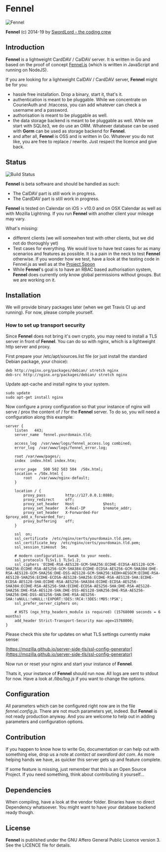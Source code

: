 Fennel
======

![Fennel](https://raw.github.com/swordlordcodingcrew/fennel/master/fennel_logo.png)

**Fennel** (c) 2014-19 by [SwordLord - the coding crew](http://www.swordlord.com/)

## Introduction ##

**Fennel** is a lightweight CardDAV / CalDAV server. It is written in Go and based on the proof of concept [Fennel.js](https://github.com/LordEidi/fennel.js) (which is written in JavaScript and running on NodeJS).

If you are looking for a lightweight CalDAV / CardDAV server, **Fennel** might be for you:

- hassle free installation. Drop a binary, start it, that's it.
- authentication is meant to be pluggable. While we concentrate on CourierAuth and .htaccess, you can add whatever can check a username and a password.
- authorisation is meant to be pluggable as well.
- the data storage backend is meant to be pluggable as well. While we start with SQLite3, we do use an ORM. Whatever database can be used with **Gorm** can be used as storage backend for **Fennel**.
- and after all, **Fennel** is OSS and is written in Go. Whatever you do not like, you are free to replace / rewrite. Just respect the licence and give back.

## Status ##

![Build Status](https://travis-ci.org/swordlordcodingcrew/fennel.svg?branch=master)

**Fennel** is beta software and should be handled as such:

- The CalDAV part is still work in progress.
- The CardDAV part is still work in progress.

**Fennel** is tested on Calendar on iOS > v10.0 and on OSX Calendar as well as with Mozilla Lightning. If you run
**Fennel** with another client your mileage may vary.

What's missing:

- different clients (we will somewhen test with other clients, but we did not do thoroughly yet)
- Test cases for everything. We would love to have test cases for as many scenarios and features as possible. It is a pain in the neck to test **Fennel** otherwise. If you wonder how we test, have a look at the testing code in Fennel.js as well as at the [Project Spoon](https://github.com/swordlordcodingcrew/spoon)
- While **Fennel**'s goal is to have an RBAC based authorisation system, **Fennel** does currently only know global permissions without groups. But we are working on it.

## Installation ##

We will provide binary packages later (when we get Travis CI up and running). For now, please compile yourself.

### How to set up transport security ###

Since **Fennel** does not bring it's own crypto, you may need to install a TLS server in front of **Fennel**. You can do so
with nginx, which is a lightweight http server and proxy.

First prepare your /etc/apt/sources.list file (or just install the standard Debian package, your choice):

    deb http://nginx.org/packages/debian/ stretch nginx
    deb-src http://nginx.org/packages/debian/ stretch nginx

Update apt-cache and install nginx to your system.

    sudo update
    sudo apt-get install nginx

Now configure a proxy configuration so that your instance of nginx will serve / prox the content of / for the
**Fennel** server. To do so, you will need a configuration along this example:

    server {
        listen   443;
        server_name  fennel.yourdomain.tld;

        access_log  /var/www/logs/fennel_access.log combined;
        error_log  /var/www/logs/fennel_error.log;

        root /var/www/pages/;
        index  index.html index.htm;

        error_page   500 502 503 504  /50x.html;
        location = /50x.html {
            root   /var/www/nginx-default;
        }

        location / {
            proxy_pass         http://127.0.0.1:8888;
            proxy_redirect     off;
            proxy_set_header   Host             $host;
            proxy_set_header   X-Real-IP        $remote_addr;
            proxy_set_header   X-Forwarded-For  $proxy_add_x_forwarded_for;
            proxy_buffering    off;
        }

        ssl  on;
        ssl_certificate  /etc/nginx/certs/yourdomain.tld.pem;
        ssl_certificate_key  /etc/nginx/certs/yourdomain.tld.pem;
        ssl_session_timeout  5m;

        # modern configuration. tweak to your needs.
        ssl_protocols TLSv1.1 TLSv1.2;
        ssl_ciphers 'ECDHE-RSA-AES128-GCM-SHA256:ECDHE-ECDSA-AES128-GCM-SHA256:ECDHE-RSA-AES256-GCM-SHA384:ECDHE-ECDSA-AES256-GCM-SHA384:DHE-RSA-AES128-GCM-SHA256:DHE-DSS-AES128-GCM-SHA256:kEDH+AESGCM:ECDHE-RSA-AES128-SHA256:ECDHE-ECDSA-AES128-SHA256:ECDHE-RSA-AES128-SHA:ECDHE-ECDSA-AES128-SHA:ECDHE-RSA-AES256-SHA384:ECDHE-ECDSA-AES256-SHA384:ECDHE-RSA-AES256-SHA:ECDHE-ECDSA-AES256-SHA:DHE-RSA-AES128-SHA256:DHE-RSA-AES128-SHA:DHE-DSS-AES128-SHA256:DHE-RSA-AES256-SHA256:DHE-DSS-AES256-SHA:DHE-RSA-AES256-SHA:!aNULL:!eNULL:!EXPORT:!DES:!RC4:!3DES:!MD5:!PSK';
        ssl_prefer_server_ciphers on;
    
        # HSTS (ngx_http_headers_module is required) (15768000 seconds = 6 months)
        add_header Strict-Transport-Security max-age=15768000;
    }

Please check this site for updates on what TLS settings currently make sense:

[https://mozilla.github.io/server-side-tls/ssl-config-generator](https://mozilla.github.io/server-side-tls/ssl-config-generator)

Now run or reset your nginx and start your instance of **Fennel**.

Thats it, your instance of **Fennel** should run now. All logs are sent to stdout for now. Have a look at */libs/log.js* if
you want to change the options.

## Configuration ##

All parameters which can be configured right now are in the file *fennel.config.js*. There are not much parameters yet, indeed.
But **Fennel** is not ready production anyway. And you are welcome to help out in adding parameters and configuration
options.

## Contribution ##

If you happen to know how to write Go, documentation or can help out with something else, drop us a note at *contact at swordlord dot com*. As more helping hands we have, as quicker this server gets up and feature complete.

If some feature is missing, just remember that this is an Open Source Project. If you need something, think about contributing it yourself...

## Dependencies ##

When compiling, have a look at the vendor folder. Binaries have no direct Dependency whatsoever. You might want to have your database backend ready though.

## License ##

**Fennel** is published under the GNU Affero General Public Licence version 3. See the LICENCE file for details.
